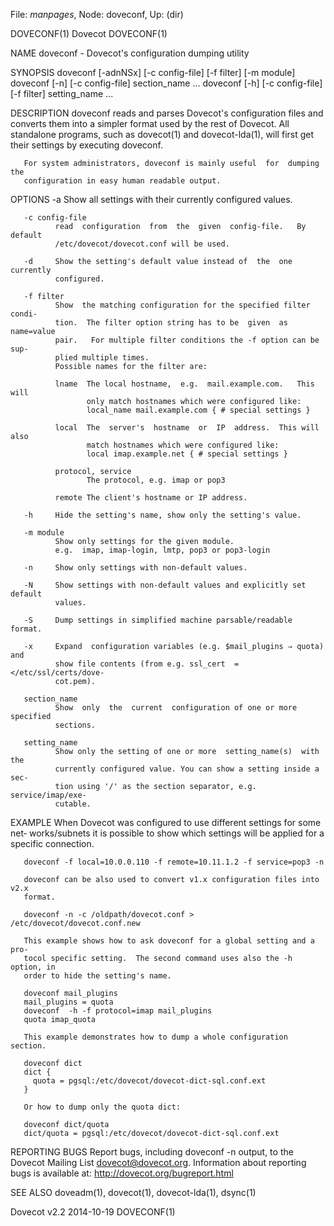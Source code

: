 File: *manpages*,  Node: doveconf,  Up: (dir)

DOVECONF(1)                         Dovecot                        DOVECONF(1)



NAME
       doveconf - Dovecot's configuration dumping utility

SYNOPSIS
       doveconf [-adnNSx] [-c config-file] [-f filter] [-m module]
       doveconf [-n] [-c config-file] section_name ...
       doveconf [-h] [-c config-file] [-f filter] setting_name ...

DESCRIPTION
       doveconf  reads  and  parses Dovecot's configuration files and converts
       them into a simpler format used by the rest of Dovecot. All  standalone
       programs,  such  as dovecot(1) and dovecot-lda(1), will first get their
       settings by executing doveconf.

       For system administrators, doveconf is mainly useful  for  dumping  the
       configuration in easy human readable output.

OPTIONS
       -a     Show all settings with their currently configured values.

       -c config-file
              read  configuration  from  the  given  config-file.   By default
              /etc/dovecot/dovecot.conf will be used.

       -d     Show the setting's default value instead of  the  one  currently
              configured.

       -f filter
              Show  the matching configuration for the specified filter condi‐
              tion.  The filter option string has to be  given  as  name=value
              pair.   For multiple filter conditions the -f option can be sup‐
              plied multiple times.
              Possible names for the filter are:

              lname  The local hostname,  e.g.  mail.example.com.   This  will
                     only match hostnames which were configured like:
                     local_name mail.example.com { # special settings }

              local  The  server's  hostname  or  IP  address.  This will also
                     match hostnames which were configured like:
                     local imap.example.net { # special settings }

              protocol, service
                     The protocol, e.g. imap or pop3

              remote The client's hostname or IP address.

       -h     Hide the setting's name, show only the setting's value.

       -m module
              Show only settings for the given module.
              e.g.  imap, imap-login, lmtp, pop3 or pop3-login

       -n     Show only settings with non-default values.

       -N     Show settings with non-default values and explicitly set default
              values.

       -S     Dump settings in simplified machine parsable/readable format.

       -x     Expand  configuration variables (e.g. $mail_plugins ⇒ quota) and
              show file contents (from e.g. ssl_cert  =  </etc/ssl/certs/dove‐
              cot.pem).

       section_name
              Show  only  the  current  configuration of one or more specified
              sections.

       setting_name
              Show only the setting of one or more  setting_name(s)  with  the
              currently configured value. You can show a setting inside a sec‐
              tion using '/' as the section separator, e.g.  service/imap/exe‐
              cutable.

EXAMPLE
       When  Dovecot  was  configured  to use different settings for some net‐
       works/subnets it is possible to show which settings will be applied for
       a specific connection.

       doveconf -f local=10.0.0.110 -f remote=10.11.1.2 -f service=pop3 -n

       doveconf can be also used to convert v1.x configuration files into v2.x
       format.

       doveconf -n -c /oldpath/dovecot.conf > /etc/dovecot/dovecot.conf.new

       This example shows how to ask doveconf for a global setting and a  pro‐
       tocol specific setting.  The second command uses also the -h option, in
       order to hide the setting's name.

       doveconf mail_plugins
       mail_plugins = quota
       doveconf  -h -f protocol=imap mail_plugins
       quota imap_quota

       This example demonstrates how to dump a whole configuration section.

       doveconf dict
       dict {
         quota = pgsql:/etc/dovecot/dovecot-dict-sql.conf.ext
       }

       Or how to dump only the quota dict:

       doveconf dict/quota
       dict/quota = pgsql:/etc/dovecot/dovecot-dict-sql.conf.ext

REPORTING BUGS
       Report bugs, including doveconf -n output, to the Dovecot Mailing  List
       <dovecot@dovecot.org>.   Information  about reporting bugs is available
       at: http://dovecot.org/bugreport.html

SEE ALSO
       doveadm(1), dovecot(1), dovecot-lda(1), dsync(1)



Dovecot v2.2                      2014-10-19                       DOVECONF(1)
